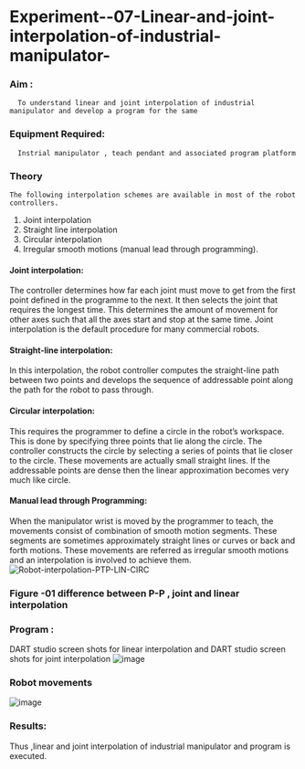 # Experiment--07-Linear-and-joint-interpolation-of-industrial-manipulator-

### Aim :
      To understand linear and joint interpolation of industrial manipulator and develop a program for the same 
      
### Equipment Required: 
      Instrial manipulator , teach pendant and associated program platform 
      
### Theory 
    The following interpolation schemes are available in most of the robot controllers.
1. Joint interpolation
2. Straight line interpolation
3. Circular interpolation
4. Irregular smooth motions (manual lead through programming).
#### Joint interpolation: 
The controller determines how far each joint must move to get from the first point defined in the programme to the next. It then selects the joint that
requires the longest time. This determines the amount of movement for other axes such that all the axes start and stop at the same time. Joint interpolation is the default procedure for many commercial robots.

#### Straight-line interpolation: 
In this interpolation, the robot controller computes the straight-line path between two points and develops the sequence of addressable point along the path for the robot to pass through.

#### Circular interpolation: 
This requires the programmer to define a circle in the
robot’s workspace. This is done by specifying three points that lie along the circle. The controller constructs the circle by selecting a series of points that lie closer to the circle. These movements are actually small straight lines. If the addressable points are dense then the linear approximation becomes very much like circle.


#### Manual lead through Programming: 
When the manipulator wrist is moved by the programmer to teach, the movements consist of combination of smooth motion segments. These segments are sometimes approximately straight lines or curves or back and forth motions. These movements are referred as irregular smooth motions and an interpolation is involved to achieve them.
![Robot-interpolation-PTP-LIN-CIRC](https://user-images.githubusercontent.com/36288975/201615171-d0886aaa-8220-4b0c-8a1d-3d8a5c69c76a.png)

### Figure -01 difference between P-P , joint and linear interpolation 
### Program : 
DART studio screen shots for linear interpolation and DART studio screen shots for joint interpolation 
![image](https://github.com/Narmadhasree48/Experiment--07-Linear-and-joint-interpolation-of-industrial-manipulator-/assets/144979451/1d81a69c-df9d-4b25-9f42-3264fddca2cf)
### Robot movements 
![image](https://github.com/Narmadhasree48/Experiment--07-Linear-and-joint-interpolation-of-industrial-manipulator-/assets/144979451/03cfb69a-cf57-4008-9622-2d31be389aef)
### Results:  
Thus ,linear and joint interpolation of industrial manipulator and program is executed.
